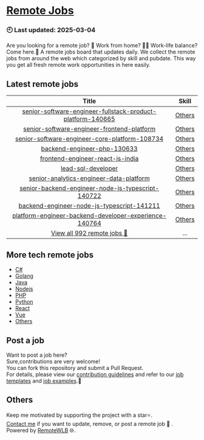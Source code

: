# [Remote Jobs](https://github.com/RemoteWLB/remote-jobs)  
### 🕘 Last updated: 2025-03-04  
Are you looking for a remote job? 💼 Work from home? 👩‍💻 Work-life balance?  
Come here.🎁 A remote jobs board that updates daily. We collect the remote jobs from around the web which categorized by skill and pubdate. This way you get all fresh remote work opportunities in here easily.  
  
## Latest remote jobs  
| Title | Skill |  
|:-----:|:-----:|  
| [senior-software-engineer-fullstack-product-platform-140665](https://github.com/RemoteWLB/remote-jobs/tree/main/jobs/Others/2025-03/senior-software-engineer-fullstack-product-platform-140665) | [Others](https://github.com/RemoteWLB/remote-jobs/tree/main/jobs/Others/) |  
| [senior-software-engineer-frontend-platform](https://github.com/RemoteWLB/remote-jobs/tree/main/jobs/Others/2025-03/senior-software-engineer-frontend-platform) | [Others](https://github.com/RemoteWLB/remote-jobs/tree/main/jobs/Others/) |  
| [senior-software-engineer-core-platform-108734](https://github.com/RemoteWLB/remote-jobs/tree/main/jobs/Others/2025-03/senior-software-engineer-core-platform-108734) | [Others](https://github.com/RemoteWLB/remote-jobs/tree/main/jobs/Others/) |  
| [backend-engineer-php-130633](https://github.com/RemoteWLB/remote-jobs/tree/main/jobs/Others/2025-03/backend-engineer-php-130633) | [Others](https://github.com/RemoteWLB/remote-jobs/tree/main/jobs/Others/) |  
| [frontend-engineer-react-js-india](https://github.com/RemoteWLB/remote-jobs/tree/main/jobs/Others/2025-03/frontend-engineer-react-js-india) | [Others](https://github.com/RemoteWLB/remote-jobs/tree/main/jobs/Others/) |  
| [lead-sql-developer](https://github.com/RemoteWLB/remote-jobs/tree/main/jobs/Others/2025-03/lead-sql-developer) | [Others](https://github.com/RemoteWLB/remote-jobs/tree/main/jobs/Others/) |  
| [senior-analytics-engineer-data-platform](https://github.com/RemoteWLB/remote-jobs/tree/main/jobs/Others/2025-03/senior-analytics-engineer-data-platform) | [Others](https://github.com/RemoteWLB/remote-jobs/tree/main/jobs/Others/) |  
| [senior-backend-engineer-node-js-typescript-140722](https://github.com/RemoteWLB/remote-jobs/tree/main/jobs/Others/2025-03/senior-backend-engineer-node-js-typescript-140722) | [Others](https://github.com/RemoteWLB/remote-jobs/tree/main/jobs/Others/) |  
| [backend-engineer-node-js-typescript-141211](https://github.com/RemoteWLB/remote-jobs/tree/main/jobs/Others/2025-03/backend-engineer-node-js-typescript-141211) | [Others](https://github.com/RemoteWLB/remote-jobs/tree/main/jobs/Others/) |  
| [platform-engineer-backend-developer-experience-140764](https://github.com/RemoteWLB/remote-jobs/tree/main/jobs/Others/2025-03/platform-engineer-backend-developer-experience-140764) | [Others](https://github.com/RemoteWLB/remote-jobs/tree/main/jobs/Others/) |  
| [View all 992 remote jobs 👋](https://github.com/RemoteWLB/remote-jobs/tree/main/jobs) | ... |  
## More tech remote jobs  
* [C#](https://github.com/RemoteWLB/remote-jobs/tree/main/jobs/C%23)  
* [Golang](https://github.com/RemoteWLB/remote-jobs/tree/main/jobs/Golang)   
* [Java](https://github.com/RemoteWLB/remote-jobs/tree/main/jobs/Java)   
* [Nodejs](https://github.com/RemoteWLB/remote-jobs/tree/main/jobs/Nodejs)   
* [PHP](https://github.com/RemoteWLB/remote-jobs/tree/main/jobs/PHP)   
* [Python](https://github.com/RemoteWLB/remote-jobs/tree/main/jobs/Python)   
* [React](https://github.com/RemoteWLB/remote-jobs/tree/main/jobs/React)   
* [Vue](https://github.com/RemoteWLB/remote-jobs/tree/main/jobs/Vue)   
* [Others](https://github.com/RemoteWLB/remote-jobs/tree/main/jobs/Others)  
## Post a job  
Want to post a job here?  
Sure,contributions are very welcome!  
You can fork this repository and submit a Pull Request.  
For details, please view our [contribution guidelines](https://github.com/RemoteWLB/remote-jobs/tree/main/.github/contributing.md) and refer to our [job templates](https://github.com/RemoteWLB/remote-jobs/tree/main/.github/jobs_template.md) and [job examples](https://github.com/RemoteWLB/remote-jobs/tree/main/.github/jobs_example.md).🤝  
## Others  
Keep me motivated by supporting the project with a star⭐.  
[Contact me](https://remotewlb.com/about) if you want to update, remove, or post a remote job 💼 .  
Powered by [RemoteWLB](https://remotewlb.com) 🌐.

